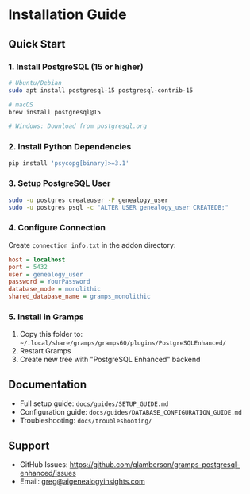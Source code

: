 # Installation Guide

## Quick Start

### 1. Install PostgreSQL (15 or higher)
```bash
# Ubuntu/Debian
sudo apt install postgresql-15 postgresql-contrib-15

# macOS
brew install postgresql@15

# Windows: Download from postgresql.org
```

### 2. Install Python Dependencies
```bash
pip install 'psycopg[binary]>=3.1'
```

### 3. Setup PostgreSQL User
```bash
sudo -u postgres createuser -P genealogy_user
sudo -u postgres psql -c "ALTER USER genealogy_user CREATEDB;"
```

### 4. Configure Connection
Create `connection_info.txt` in the addon directory:
```ini
host = localhost
port = 5432
user = genealogy_user
password = YourPassword
database_mode = monolithic
shared_database_name = gramps_monolithic
```

### 5. Install in Gramps
1. Copy this folder to: `~/.local/share/gramps/gramps60/plugins/PostgreSQLEnhanced/`
2. Restart Gramps
3. Create new tree with "PostgreSQL Enhanced" backend

## Documentation

- Full setup guide: `docs/guides/SETUP_GUIDE.md`
- Configuration guide: `docs/guides/DATABASE_CONFIGURATION_GUIDE.md`
- Troubleshooting: `docs/troubleshooting/`

## Support

- GitHub Issues: https://github.com/glamberson/gramps-postgresql-enhanced/issues
- Email: greg@aigenealogyinsights.com